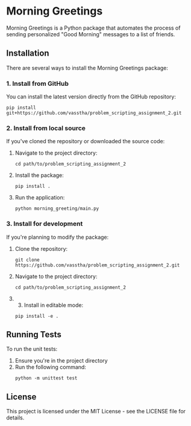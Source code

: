 # Morning Greetings

Morning Greetings is a Python package that automates the process of sending personalized "Good Morning" messages to a list of friends.

## Installation

There are several ways to install the Morning Greetings package:

### 1. Install from GitHub

You can install the latest version directly from the GitHub repository:

```
pip install git+https://github.com/vasstha/problem_scripting_assignment_2.git
```


### 2. Install from local source

If you've cloned the repository or downloaded the source code:

1. Navigate to the project directory:
   ```
   cd path/to/problem_scripting_assignment_2
   ```
2. Install the package:
   ```
   pip install .
   ```
3. Run the application:
   ```
   python morning_greeting/main.py
   ```


### 3. Install for development

If you're planning to modify the package:

1. Clone the repository:
   ```
   git clone https://github.com/vasstha/problem_scripting_assignment_2.git
   ```
2. Navigate to the project directory:
   ```
   cd path/to/problem_scripting_assignment_2
   ```
3. 3. Install in editable mode:
   ```
   pip install -e .
   ```


## Running Tests

To run the unit tests:

1. Ensure you're in the project directory
2. Run the following command:
   ```
   python -m unittest test
   ```

## License

This project is licensed under the MIT License - see the LICENSE file for details.
